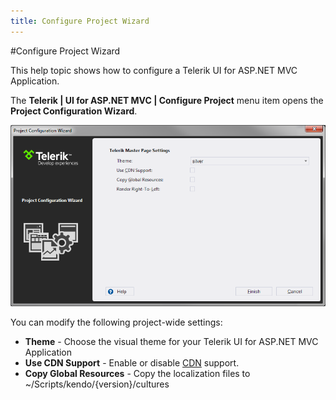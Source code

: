 ```yaml
---
title: Configure Project Wizard
---
```


#Configure Project Wizard

This help topic shows how to configure a Telerik UI for ASP.NET MVC Application.

The **Telerik | UI for ASP.NET MVC | Configure Project** menu item opens the **Project Configuration Wizard**.

![Configure Project](/using-kendo-with/aspnet-mvc/vs-integration/images/configure.png)

You can modify the following project-wide settings:

- **Theme** - Choose the visual theme for your Telerik UI for ASP.NET MVC Application
- **Use CDN Support** - Enable or disable [CDN](/javascript-dependencies#cdn) support.
- **Copy Global Resources** - Copy the localization files to ~/Scripts/kendo/{version}/cultures
